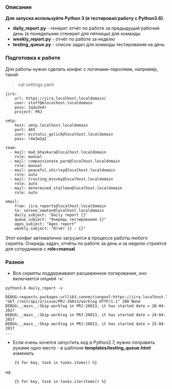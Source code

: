 ### Описание

**Для запуска используйте Python 3 (я тестировал работу с Python3.6).**

* **daily_report.py** - генерит отчёт по работе за предыдущий рабочий день (в понедельник сгенерит для пятницы) для команды
* **weekly_report.py** - отчёт по работе за неделю
* **testing_queue.py** - список задач для команды тестирования на день

### Подготовка к работе

Для работы нужно сделать конфиг с логинами-паролями, например, такой:

> cat settings.yaml

```
jira:
    url: https://jira.localhost.localdomain/
    user: stuff@mlocalhost.localdomain
    pass: 1q2w3e4r
    project: PRJ

smtp:
    host: smtp.localhost.localdomain
    port: 465
    user: ecstatic_golick@localhost.localdomain
    pass: r4e3w2q1

team:
  - mail: mad_bhaskara@localhost.localdomain
    role: manual
  - mail: compassionate_pare@localhost.localdomain
    role: manual
  - mail: peaceful_shirley@localhost.localdomain
    role: auto
  - mail: trusting_minsky@localhost.localdomain
    role: auto
  - mail: determined_stallman@localhost.localdomain
    role: auto

email:
    from: jira_reports@localhost.localdomain
    to: serene_newton@localhost.localdomain
    daily_subject: 'Daily report {}'
    queue_subject: "Очередь тестирования {}"
    ages_subject: "Ages report"
    weekly_subject: "Отчёт {} - {}"
```

Этот конфиг автоматично загрузится в процессе работы любого скрипта. Очередь задач, отчёты по работе за день и за неделю
строятся для сотрудников с **role=manual**. 


### Разное

* Все скрипты поддерживают расширенное логирование, оно включается опцией -v:

```
python3.6 daily_report -v
...
DEBUG:requests.packages.urllib3.connectionpool:https://jira.localhost.localdomain:443 "GET /rest/api/2/issue/PRJ-26013/worklog HTTP/1.1" 200 None
DEBUG:__main__:Skip worklog in PRJ-26013, it has started date = 20-04-2017
DEBUG:__main__:Skip worklog in PRJ-26013, it has started date = 24-04-2017
DEBUG:__main__:Skip worklog in PRJ-26013, it has started date = 25-04-2017
...
```

* Если очень хочется запустить код в Python2.7, нужно поправить руками одно место - в шаблоне
**templates/testing_queue.html** изменить

```jinja2
    {% for key, task in tasks.items() %}
```

на

```jinja2
    {% for key, task in tasks.iteritems() %}
```

